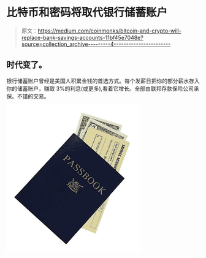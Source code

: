 # 比特币和密码将取代银行储蓄账户

> 原文：<https://medium.com/coinmonks/bitcoin-and-crypto-will-replace-bank-savings-accounts-11bf45e7048e?source=collection_archive---------4----------------------->

## 时代变了。

银行储蓄账户曾经是美国人积累金钱的首选方式。每个发薪日把你的部分薪水存入你的储蓄账户，赚取 3%的利息(或更多),看着它增长。全部由联邦存款保险公司承保。不错的交易。

![](img/73d34fb8a6277e85ecad8fcbbb2b0d8f.png)